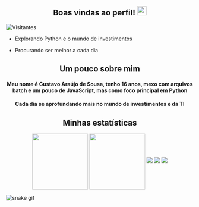 <h2 align="center"> Boas vindas ao perfil! <img src="https://raw.githubusercontent.com/kaueMarques/kaueMarques/master/hi.gif", width=25px> </h2>

<p align="left"> <img src="https://komarev.com/ghpvc/?username=Gusta-py&color=grey" alt="Visitantes" /> </p>

- Explorando Python e o mundo de investimentos

- Procurando ser melhor a cada dia

<h2 align="center">Um pouco sobre mim</h2>
<h4 align="center">Meu nome é Gustavo Araújo de Sousa, tenho 16 anos, mexo com arquivos batch e um pouco de JavaScript, mas como foco principal em Python</h4>
<h4 align="center">Cada dia se aprofundando mais no mundo de investimentos e da TI</h4>

<div align="center"> <h2 > Minhas estatísticas </h2>

  <img height="150em" align="center" src="https://github-readme-stats.vercel.app/api?username=Gusta-py&show_icons=true&theme=tokyonight&include_all_commits=true&count_private=true"/>

  <img height="150em" align="center" src="https://github-readme-stats.vercel.app/api/top-langs/?username=Gusta-py&layout=compact&langs_count=10&theme=tokyonight"/>

  <img src="https://img.shields.io/badge/Python-14354C?style=for-the-badge&logo=python&logoColor=white"/>

  <img src="https://img.shields.io/badge/GitHub-14354C?style=for-the-badge&logo=github&logoColor=white"/>

  <img src="https://img.shields.io/badge/Visual%20Studio%20Code-14354C?style=for-the-badge&logo=visual-studio-code&logoColor=007ACC"/>

</div>

![snake gif](https://github.com/yFlipz/yFlipz/raw/output/github-contribution-grid-snake.svg)

